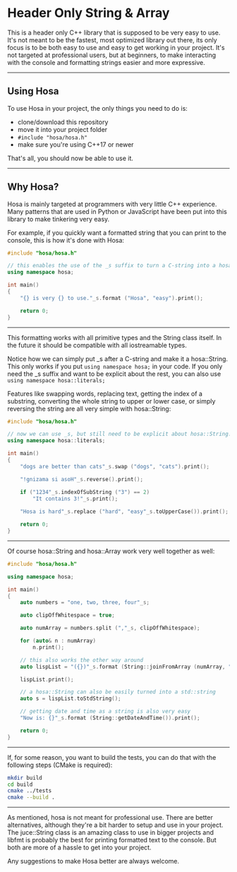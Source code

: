 # Header Only String & Array

This is a header only C++ library that is supposed to be very easy to use. It's not meant to be the fastest, most optimized library out there, its only focus is to be both easy to use and easy to get working in your project. It's not targeted at professional users, but at beginners, to make interacting with the console and formatting strings easier and more expressive.

---
## Using Hosa
To use Hosa in your project, the only things you need to do is:

* clone/download this repository
* move it into your project folder
* ```#include "hosa/hosa.h"```
* make sure you're using C++17 or newer

That's all, you should now be able to use it. 

---
## Why Hosa?
Hosa is mainly targeted at programmers with very little C++ experience. Many patterns that are used in Python or JavaScript have been put into this library to make tinkering very easy.

For example, if you quickly want a formatted string that you can print to the console, this is how it's done with Hosa:

```cpp
#include "hosa/hosa.h"

// this enables the use of the _s suffix to turn a C-string into a hosa::String
using namespace hosa;

int main()
{
    "{} is very {} to use."_s.format ("Hosa", "easy").print();

    return 0;
}
``` 
---
This formatting works with all primitive types and the String class itself. In the future it should be compatible with all iostreamable types.

Notice how we can simply put _s after a C-string and make it a hosa::String. This only works if you put ```using namespace hosa;``` in your code. If you only need the _s suffix and want to be explicit about the rest, you can also use ```using namespace hosa::literals;```

Features like swapping words, replacing text, getting the index of a substring, converting the whole string to upper or lower case, or simply reversing the string are all very simple with hosa::String:

```cpp
#include "hosa/hosa.h"

// now we can use _s, but still need to be explicit about hosa::String..
using namespace hosa::literals;

int main()
{
    "dogs are better than cats"_s.swap ("dogs", "cats").print();

    "!gnizama si asoH"_s.reverse().print();

    if ("1234"_s.indexOfSubString ("3") == 2)
        "It contains 3!"_s.print();
    
    "Hosa is hard"_s.replace ("hard", "easy"_s.toUpperCase()).print();

    return 0;
}
```

---
Of course hosa::String and hosa::Array work very well together as well:

```cpp
#include "hosa/hosa.h"

using namespace hosa;

int main()
{
    auto numbers = "one, two, three, four"_s;

    auto clipOffWhitespace = true;

    auto numArray = numbers.split (","_s, clipOffWhitespace);

    for (auto& n : numArray)
        n.print();

    // this also works the other way around
    auto lispList = "({})"_s.format (String::joinFromArray (numArray, " "_s));

    lispList.print();

    // a hosa::String can also be easily turned into a std::string
    auto s = lispList.toStdString();

    // getting date and time as a string is also very easy
    "Now is: {}"_s.format (String::getDateAndTime()).print();

    return 0;
}
``` 
---
If, for some reason, you want to build the tests, you can do that with the following steps (CMake is required):

```bash
mkdir build
cd build
cmake ../tests
cmake --build .
```


---
As mentioned, hosa is not meant for professional use. There are better alternatives, although they're a bit harder to setup and use in your project. 
The juce::String class is an amazing class to use in bigger projects and libfmt is probably the best for printing formatted text to the console. But both are more of a hassle to get into your project.

Any suggestions to make Hosa better are always welcome.